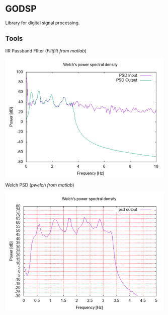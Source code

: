 # GODSP 
Library for digital signal processing.

## Tools 
IIR Passband FIlter (*Filtfilt from matlab*)

![IIR](example_iir/psd_image.png)

Welch PSD (*pwelch from matlab*)

![PSD](example_psd/psd_image.png)

